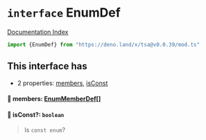 # `interface` EnumDef

[Documentation Index](../README.md)

```ts
import {EnumDef} from "https://deno.land/x/tsa@v0.0.39/mod.ts"
```

## This interface has

- 2 properties:
[members](#-members-enummemberdef),
[isConst](#-isconst-boolean)


#### 📄 members: [EnumMemberDef](../interface.EnumMemberDef/README.md)\[]



#### 📄 isConst?: `boolean`

> Is `const enum`?



